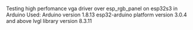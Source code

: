 Testing high perfomance vga driver over esp_rgb_panel on esp32s3 in Arduino
Used:
Arduino version 1.8.13
esp32-arduino platform version 3.0.4 and above
lvgl library version 8.3.11
